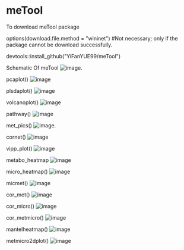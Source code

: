 # meTool

To download meTool package

options(download.file.method = "wininet") #Not necessary; only if the package cannot be download successfully.

devtools::install_github("YiFanYUE99/meTool")

Schematic Of meTool
![image](https://github.com/YiFanYUE99/meTool/blob/main/pic/meTool.png).

pcaplot()
![image](https://github.com/YiFanYUE99/meTool/blob/main/pic/pcaplot.png)

plsdaplot()
![image](https://github.com/YiFanYUE99/meTool/tree/main/pic/plsda_combined.png)

volcanoplot()
![image](https://github.com/YiFanYUE99/meTool/tree/main/pic/volcano_combined.png)

pathway()
![image](https://github.com/YiFanYUE99/meTool/blob/main/pic/pathway_CK_H.png)

met_pics()
![image](https://github.com/YiFanYUE99/meTool/blob/main/pic/metabolites_Abundance.png).

cornet()
![image](https://github.com/YiFanYUE99/meTool/blob/main/pic/networkgene_metabolites.png)

vipp_plot()
![image](https://github.com/YiFanYUE99/meTool/blob/main/pic/vip_pvalues.png)

metabo_heatmap
![image](https://github.com/YiFanYUE99/meTool/blob/main/pic/metabolites_CK_L.png)

micro_heatmap()
![image](https://github.com/YiFanYUE99/meTool/blob/main/pic/microbiome_CK_L.png)

micmet()
![image](https://github.com/YiFanYUE99/meTool/blob/main/pic/circle_hp1.png)

cor_met()
![image](https://github.com/YiFanYUE99/meTool/blob/main/pic/correlation_metabolites.png)

cor_micro()
![image](https://github.com/YiFanYUE99/meTool/blob/main/pic/correlation_microbiome.png)

cor_metmicro()
![image](https://github.com/YiFanYUE99/meTool/blob/main/pic/cor_met_micro1.png)

mantelheatmap()
![image](https://github.com/YiFanYUE99/meTool/blob/main/pic/manteltest.png)

metmicro2dplot()
![image](https://github.com/YiFanYUE99/meTool/blob/main/pic/plot2d.png)


















